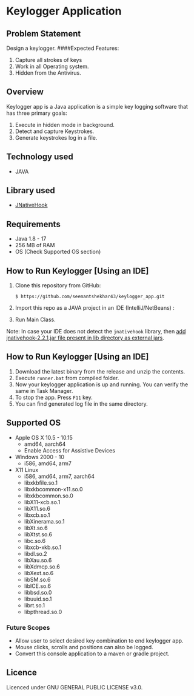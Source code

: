 # Keylogger Application

## Problem Statement
Design a keylogger.
####Expected Features:
1. Capture all strokes of keys
2. Work in all Operating system.
3. Hidden from the Antivirus.

## Overview
Keylogger app is a Java application is a simple key logging software that has three primary goals:
1. Execute in hidden mode in background.
2. Detect and capture Keystrokes.
3. Generate keystrokes log in a file.

## Technology used
- JAVA

## Library used
- [JNativeHook](https://github.com/kwhat/jnativehook)

## Requirements
- Java 1.8 - 17 
- 256 MB of RAM
- OS (Check Supported OS section)


## How to Run Keylogger [Using an IDE]

1. Clone this repository from GitHub:

       $ https://github.com/seemantshekhar43/keylogger_app.git

2. Import this repo as a JAVA project in an IDE (IntelliJ/NetBeans) :

4. Run Main Class.

Note: In case your IDE does not detect the `jnativehook` library, then [add jnativehook-2.2.1.jar file present in lib directory as external jars](http://www.wikihow.com/Add-JARs-to-Project-Build-Paths-in-Eclipse-(Java)).


## How to Run Keylogger [Using an IDE]

1. Download the latest binary from the release and unzip the contents.
2. Execute `runner.bat` from compiled folder. 
3. Now your keylogger application is up and running. You can verify the same in Task Manager.
4. To stop the app. Press `F11` key.
5. You can find generated log file in the same directory.

## Supported OS

* Apple OS X 10.5 - 10.15
   * amd64, aarch64
   * Enable Access for Assistive Devices
* Windows 2000 - 10
   * i586, amd64, arm7
* X11 Linux
   * i586, amd64, arm7, aarch64
   * libxkbfile.so.1
   * libxkbcommon-x11.so.0
   * libxkbcommon.so.0
   * libX11-xcb.so.1
   * libX11.so.6
   * libxcb.so.1
   * libXinerama.so.1
   * libXt.so.6
   * libXtst.so.6
   * libc.so.6
   * libxcb-xkb.so.1
   * libdl.so.2
   * libXau.so.6
   * libXdmcp.so.6
   * libXext.so.6
   * libSM.so.6
   * libICE.so.6
   * libbsd.so.0
   * libuuid.so.1
   * librt.so.1
   * libpthread.so.0

### Future Scopes
* Allow user to select desired key combination to end keylogger app.
* Mouse clicks, scrolls and positions can also be logged.
* Convert this console application to a maven or gradle project. 

## Licence

Licenced under GNU GENERAL PUBLIC LICENSE v3.0.


